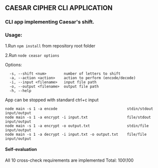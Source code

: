## CAESAR CIPHER CLI APPLICATION

### CLI app implementing Caesar's shift. 

### Usage:
1.Run `npm install` from repository root folder

2.Run `node ceasar options`

Options:
```
  -s, --shift <num>        number of letters to shift
  -a, --action <action>    action to perform (encode/decode)
  -i, --input <filename>   input file path
  -o, --output <filename>  output file path
  -h, --help               
```
App can be stopped with standard ctrl+c input

```
node main -s 1 -a encode                                stdin/stdout input/output
node main -s 1 -a encrypt -i input.txt                  file/stdout input/output
node main -s 1 -a encrypt -o output.txt                 stdin/file input/output
node main -s 1 -a decrypt -i input.txt -o output.txt    file/file input/output
```

#### Self-evaluation
All 10 cross-check requirements are implemented
Total: 100\100
